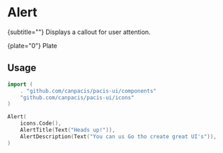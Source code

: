 # Alert

{subtitle=""}
Displays a callout for user attention.

{plate="0"}
Plate

## Usage

```go
import (
	. "github.com/canpacis/pacis-ui/components"
	"github.com/canpacis/pacis-ui/icons"
)
```

```go
Alert(
	icons.Code(),
	AlertTitle(Text("Heads up!")),
	AlertDescription(Text("You can us Go tho create great UI's")),
)
```